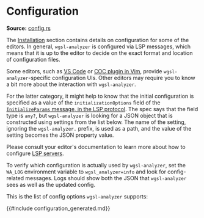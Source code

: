 # Configuration

**Source:** [config.rs](https://github.com/wgsl-analyzer/wgsl-analyzer/blob/main/crates/wgsl-analyzer/src/config.rs)

The [Installation](./installation.md) section contains details on configuration for some of the editors.
In general, `wgsl-analyzer` is configured via LSP messages, which means that it is up to the editor to decide on the exact format and location of configuration files.

Some editors, such as [VS Code](./vs_code.md) or [COC plugin in Vim](./other_editors.md#coc-wgsl-analyzer), provide `wgsl-analyzer`-specific configuration UIs.
Other editors may require you to know a bit more about the interaction with `wgsl-analyzer`.

For the latter category, it might help to know that the initial configuration is specified as a value of the `initializationOptions` field of the [`InitializeParams` message, in the LSP protocol].
The spec says that the field type is `any?`, but `wgsl-analyzer` is looking for a JSON object that is constructed using settings from the list below.
The name of the setting, ignoring the `wgsl-analyzer.` prefix, is used as a path, and the value of the setting becomes the JSON property value.

Please consult your editor's documentation to learn more about how to configure [LSP servers](https://microsoft.github.io/language-server-protocol/).

To verify which configuration is actually used by `wgsl-analyzer`, set the `WA_LOG` environment variable to `wgsl_analyzer=info` and look for config-related messages.
Logs should show both the JSON that `wgsl-analyzer` sees as well as the updated config.

This is the list of config options `wgsl-analyzer` supports:

{{#include configuration_generated.md}}

[`InitializeParams` message, in the LSP protocol]: https://microsoft.github.io/language-server-protocol/specifications/specification-current/#initialize
